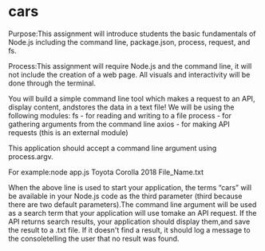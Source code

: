 # cars
Purpose:This assignment will introduce students the basic fundamentals of Node.js including the command line, package.json, process, request, and fs.

Process:This assignment will require Node.js and the command line, it will not include the creation of a web page. All visuals and interactivity will be done through the terminal.

You will build a simple command line tool which makes a request to an API, display content, andstores the data in a text file! 
We will be using the following modules:
fs - for reading and writing to a file
process - for gathering arguments from the command line
axios - for making API requests (this is an external module)

This application should accept a command line argument using process.argv. 

For example:node app.js Toyota Corolla 2018 File_Name.txt

When the above line is used to start your application, the terms “cars” will be available in your Node.js code as the third parameter (third because there are two default parameters).The command line argument will be used as a search term that your application will use tomake an API request. If the API returns search results, your application should display them,and save the result to a .txt file. If it doesn't find a result, it should log a message to the consoletelling the user that no result was found.
